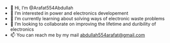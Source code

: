 - 👋 Hi, I’m @Arafat554Abdullah
- 👀 I’m interested in power and electronics developement
- 🌱 I’m currently learning about solving ways of electronic waste problems
- 💞️ I’m looking to collaborate on improving the lifetime and duribility of electronics
- 📫 You can reach me by my mail abdullah554arafat@gmail.com

<!---
Arafat554Abdullah/Arafat554Abdullah is a ✨ special ✨ repository because its `README.md` (this file) appears on your GitHub profile.
You can click the Preview link to take a look at your changes.
--->

